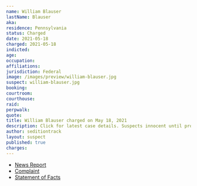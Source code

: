 ```yaml
---
name: William Blauser
lastName: Blauser
aka:
residence: Pennsylvania
status: Charged
date: 2021-05-18
charged: 2021-05-18
indicted:
age:
occupation:
affiliations:
jurisdiction: Federal
image: /images/preview/william-blauser.jpg
suspect: william-blauser.jpg
booking:
courtroom:
courthouse:
raid:
perpwalk:
quote:
title: William Blauser charged on May 18, 2021
description: Click for latest case details. Suspects innocent until proven guilty.
author: seditiontrack
layout: suspect
published: true
charges:
---
```

- [News Report](https://triblive.com/local/regional/fbi-charges-pair-from-mckean-county-in-capitol-riot/)
- [Complaint](https://www.justice.gov/usao-dc/case-multi-defendant/file/1395356/download)
- [Statement of Facts](https://www.justice.gov/usao-dc/case-multi-defendant/file/1395401/download)
